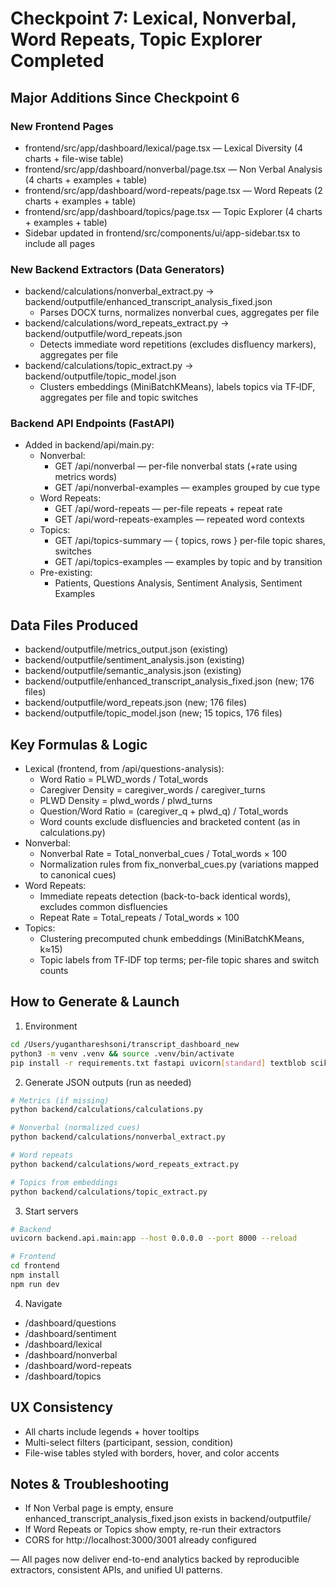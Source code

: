 # Checkpoint 7: Lexical, Nonverbal, Word Repeats, Topic Explorer Completed

## Major Additions Since Checkpoint 6

### New Frontend Pages
- frontend/src/app/dashboard/lexical/page.tsx — Lexical Diversity (4 charts + file-wise table)
- frontend/src/app/dashboard/nonverbal/page.tsx — Non Verbal Analysis (4 charts + examples + table)
- frontend/src/app/dashboard/word-repeats/page.tsx — Word Repeats (2 charts + examples + table)
- frontend/src/app/dashboard/topics/page.tsx — Topic Explorer (4 charts + examples + table)
- Sidebar updated in frontend/src/components/ui/app-sidebar.tsx to include all pages

### New Backend Extractors (Data Generators)
- backend/calculations/nonverbal_extract.py → backend/outputfile/enhanced_transcript_analysis_fixed.json
  - Parses DOCX turns, normalizes nonverbal cues, aggregates per file
- backend/calculations/word_repeats_extract.py → backend/outputfile/word_repeats.json
  - Detects immediate word repetitions (excludes disfluency markers), aggregates per file
- backend/calculations/topic_extract.py → backend/outputfile/topic_model.json
  - Clusters embeddings (MiniBatchKMeans), labels topics via TF‑IDF, aggregates per file and topic switches

### Backend API Endpoints (FastAPI)
- Added in backend/api/main.py:
  - Nonverbal:
    - GET /api/nonverbal — per-file nonverbal stats (+rate using metrics words)
    - GET /api/nonverbal-examples — examples grouped by cue type
  - Word Repeats:
    - GET /api/word-repeats — per-file repeats + repeat rate
    - GET /api/word-repeats-examples — repeated word contexts
  - Topics:
    - GET /api/topics-summary — { topics, rows } per-file topic shares, switches
    - GET /api/topics-examples — examples by topic and by transition
  - Pre-existing:
    - Patients, Questions Analysis, Sentiment Analysis, Sentiment Examples

## Data Files Produced
- backend/outputfile/metrics_output.json (existing)
- backend/outputfile/sentiment_analysis.json (existing)
- backend/outputfile/semantic_analysis.json (existing)
- backend/outputfile/enhanced_transcript_analysis_fixed.json (new; 176 files)
- backend/outputfile/word_repeats.json (new; 176 files)
- backend/outputfile/topic_model.json (new; 15 topics, 176 files)

## Key Formulas & Logic
- Lexical (frontend, from /api/questions-analysis):
  - Word Ratio = PLWD_words / Total_words
  - Caregiver Density = caregiver_words / caregiver_turns
  - PLWD Density = plwd_words / plwd_turns
  - Question/Word Ratio = (caregiver_q + plwd_q) / Total_words
  - Word counts exclude disfluencies and bracketed content (as in calculations.py)
- Nonverbal:
  - Nonverbal Rate = Total_nonverbal_cues / Total_words × 100
  - Normalization rules from fix_nonverbal_cues.py (variations mapped to canonical cues)
- Word Repeats:
  - Immediate repeats detection (back-to-back identical words), excludes common disfluencies
  - Repeat Rate = Total_repeats / Total_words × 100
- Topics:
  - Clustering precomputed chunk embeddings (MiniBatchKMeans, k≈15)
  - Topic labels from TF‑IDF top terms; per-file topic shares and switch counts

## How to Generate & Launch

1) Environment
```bash
cd /Users/yuganthareshsoni/transcript_dashboard_new
python3 -m venv .venv && source .venv/bin/activate
pip install -r requirements.txt fastapi uvicorn[standard] textblob scikit-learn python-docx numpy
```

2) Generate JSON outputs (run as needed)
```bash
# Metrics (if missing)
python backend/calculations/calculations.py

# Nonverbal (normalized cues)
python backend/calculations/nonverbal_extract.py

# Word repeats
python backend/calculations/word_repeats_extract.py

# Topics from embeddings
python backend/calculations/topic_extract.py
```

3) Start servers
```bash
# Backend
uvicorn backend.api.main:app --host 0.0.0.0 --port 8000 --reload

# Frontend
cd frontend
npm install
npm run dev
```

4) Navigate
- /dashboard/questions
- /dashboard/sentiment
- /dashboard/lexical
- /dashboard/nonverbal
- /dashboard/word-repeats
- /dashboard/topics

## UX Consistency
- All charts include legends + hover tooltips
- Multi-select filters (participant, session, condition)
- File-wise tables styled with borders, hover, and color accents

## Notes & Troubleshooting
- If Non Verbal page is empty, ensure enhanced_transcript_analysis_fixed.json exists in backend/outputfile/
- If Word Repeats or Topics show empty, re-run their extractors
- CORS for http://localhost:3000/3001 already configured

—
All pages now deliver end-to-end analytics backed by reproducible extractors, consistent APIs, and unified UI patterns.
